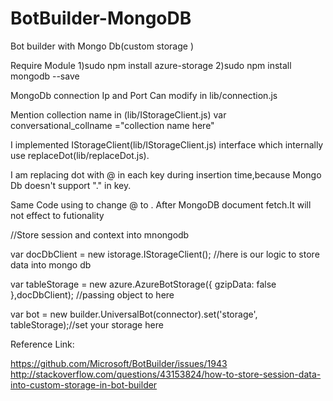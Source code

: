 # BotBuilder-MongoDB
Bot builder with Mongo Db(custom storage )


Require Module 
  1)sudo npm install azure-storage
  2)sudo npm install mongodb --save
  
MongoDb connection Ip and Port Can modify in lib/connection.js

Mention collection name in (lib/IStorageClient.js) var conversational_collname ="collection name here"



I implemented IStorageClient(lib/IStorageClient.js) interface which internally use replaceDot(lib/replaceDot.js).

I am  replacing dot with @ in each key during insertion time,because Mongo Db doesn't support "." in key.

Same Code using to change @ to . After MongoDB document fetch.It will not effect to futionality


//Store session and context into mnongodb

var docDbClient = new istorage.IStorageClient();  //here is our logic to store data into mongo db  

var tableStorage = new azure.AzureBotStorage({ gzipData: false },docDbClient); //passing object to here

var bot = new builder.UniversalBot(connector).set('storage', tableStorage);//set your storage here



Reference Link:

https://github.com/Microsoft/BotBuilder/issues/1943
http://stackoverflow.com/questions/43153824/how-to-store-session-data-into-custom-storage-in-bot-builder

